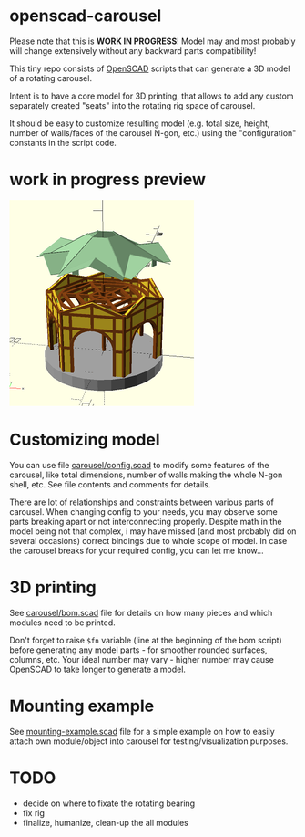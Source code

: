# openscad-carousel

Please note that this is **WORK IN PROGRESS**! Model may and most probably will change extensively without any backward parts compatibility!

This tiny repo consists of [OpenSCAD](https://openscad.org) scripts that can generate a 3D model of a rotating carousel.

Intent is to have a core model for 3D printing, that allows to add any custom separately created "seats" into the rotating rig space of carousel.

It should be easy to customize resulting model (e.g. total size, height, number of walls/faces of the carousel N-gon, etc.) using the "configuration" constants in the script code.

# work in progress preview

![carousel-wip-preview](carousel-wip-preview.png)

# Customizing model

You can use file [carousel/config.scad](carousel/config.scad) to modify some features of the carousel, like total dimensions, number of walls making the whole N-gon shell, etc. See file contents and comments for details.

There are lot of relationships and constraints between various parts of carousel. When changing config to your needs, you may observe some parts breaking apart or not interconnecting properly. Despite math in the model being not that complex, i may have missed (and most probably did on several occasions)  correct bindings due to whole scope of model. In case the carousel breaks for your required config, you can let me know...

# 3D printing

See [carousel/bom.scad](carousel/bom.scad) file for details on how many pieces and which modules need to be printed.

Don't forget to raise `$fn` variable (line at the beginning of the bom script) before generating any model parts - for smoother rounded surfaces, columns, etc. Your ideal number may vary - higher number may cause OpenSCAD to take longer to generate a model.

# Mounting example

See [mounting-example.scad](mounting-example.scad) file for a simple example on how to easily attach own module/object into carousel for testing/visualization purposes.

# TODO

- decide on where to fixate the rotating bearing
- fix rig
- finalize, humanize, clean-up the all modules
